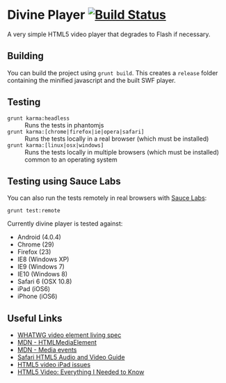 # Divine Player [![Build Status](https://secure.travis-ci.org/cameronhunter/divine-player.png)](http://travis-ci.org/cameronhunter/divine-player)

A very simple HTML5 video player that degrades to Flash if necessary.

## Building
You can build the project using `grunt build`. This creates a `release` folder containing the minified javascript and the built SWF player.

## Testing

<dl>
  <dt><code>grunt karma:headless</code></dt>
  <dd>Runs the tests in phantomjs</dd>

  <dt><code>grunt karma:[chrome|firefox|ie|opera|safari]</code></dt>
  <dd>Runs the tests locally in a real browser (which must be installed)</dd>

  <dt><code>grunt karma:[linux|osx|windows]</code></dt>
  <dd>Runs the tests locally in multiple browsers (which must be installed) common to an operating system</dd>
</dl>


## Testing using Sauce Labs
You can also run the tests remotely in real browsers with [Sauce Labs](https://saucelabs.com/u/CameronHunter):

```
grunt test:remote
```

Currently divine player is tested against:

* Android (4.0.4)
* Chrome (29)
* Firefox (23)
* IE8 (Windows XP)
* IE9 (Windows 7)
* IE10 (Windows 8)
* Safari 6 (OSX 10.8)
* iPad (iOS6)
* iPhone (iOS6)

## Useful Links
* [WHATWG video element living spec](http://www.whatwg.org/specs/web-apps/current-work/multipage/the-video-element.html#the-video-element)
* [MDN - HTMLMediaElement](https://developer.mozilla.org/en-US/docs/Web/API/HTMLMediaElement)
* [MDN - Media events](https://developer.mozilla.org/en-US/docs/Web/Guide/API/DOM/Events/Media_events)
* [Safari HTML5 Audio and Video Guide](https://developer.apple.com/library/safari/documentation/AudioVideo/Conceptual/Using_HTML5_Audio_Video/Device-SpecificConsiderations/Device-SpecificConsiderations.html#//apple_ref/doc/uid/TP40009523-CH5-SW4)
* [HTML5 video iPad issues](http://blog.millermedeiros.com/html5-video-issues-on-the-ipad-and-how-to-solve-them/)
* [HTML5 Video: Everything I Needed to Know](http://jronallo.github.io/blog/html5-video-everything-i-needed-to-know/)
